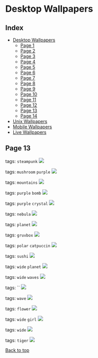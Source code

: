# Desktop Wallpapers

## Index

- [Desktop Wallpapers](https://github.com/D3Ext/aesthetic-wallpapers/blob/main/pages/Desktop.md#desktop-wallpapers)
  - [Page 1](https://github.com/D3Ext/aesthetic-wallpapers/blob/main/pages/Page1.md)
  - [Page 2](https://github.com/D3Ext/aesthetic-wallpapers/blob/main/pages/Page2.md)
  - [Page 3](https://github.com/D3Ext/aesthetic-wallpapers/blob/main/pages/Page3.md)
  - [Page 4](https://github.com/D3Ext/aesthetic-wallpapers/blob/main/pages/Page4.md)
  - [Page 5](https://github.com/D3Ext/aesthetic-wallpapers/blob/main/pages/Page5.md)
  - [Page 6](https://github.com/D3Ext/aesthetic-wallpapers/blob/main/pages/Page6.md)
  - [Page 7](https://github.com/D3Ext/aesthetic-wallpapers/blob/main/pages/Page7.md)
  - [Page 8](https://github.com/D3Ext/aesthetic-wallpapers/blob/main/pages/Page8.md)
  - [Page 9](https://github.com/D3Ext/aesthetic-wallpapers/blob/main/pages/Page9.md)
  - [Page 10](https://github.com/D3Ext/aesthetic-wallpapers/blob/main/pages/Page10.md)
  - [Page 11](https://github.com/D3Ext/aesthetic-wallpapers/blob/main/pages/Page11.md)
  - [Page 12](https://github.com/D3Ext/aesthetic-wallpapers/blob/main/pages/Page12.md)
  - [Page 13](https://github.com/D3Ext/aesthetic-wallpapers/blob/main/pages/Page13.md)
  - [Page 14](https://github.com/D3Ext/aesthetic-wallpapers/blob/main/pages/Page14.md)
- [Unix Wallpapers](https://github.com/D3Ext/aesthetic-wallpapers/blob/main/pages/Unix.md)
- [Mobile Wallpapers](https://github.com/D3Ext/aesthetic-wallpapers/blob/main/pages/Mobile.md#mobile-wallpapers)
- [Live Wallpapers](https://github.com/D3Ext/aesthetic-wallpapers/blob/main/pages/Live.md#live-wallpapers)

## Page 13

tags: `steampunk`
<img src="https://raw.githubusercontent.com/D3Ext/aesthetic-wallpapers/main/images/mocha_steampunk.jpg">

tags: `mushroom` `purple`
<img src="https://raw.githubusercontent.com/D3Ext/aesthetic-wallpapers/main/images/mushroom-purple.png">

tags: `mountains`
<img src="https://raw.githubusercontent.com/D3Ext/aesthetic-wallpapers/main/images/oled-mountains.jpg">

tags: `purple` `bomb`
<img src="https://raw.githubusercontent.com/D3Ext/aesthetic-wallpapers/main/images/purple-bomb.png">

tags: `purple` `crystal`
<img src="https://raw.githubusercontent.com/D3Ext/aesthetic-wallpapers/main/images/purple-crystal.png">

tags: `nebula`
<img src="https://raw.githubusercontent.com/D3Ext/aesthetic-wallpapers/main/images/wide_nebula.png">

tags: `planet`
<img src="https://raw.githubusercontent.com/D3Ext/aesthetic-wallpapers/main/images/alien_planet.jpeg">

tags: `gruvbox`
<img src="https://raw.githubusercontent.com/D3Ext/aesthetic-wallpapers/main/images/dopesmoker_gruvbox.png">

tags: `polar` `catpuccin`
<img src="https://raw.githubusercontent.com/D3Ext/aesthetic-wallpapers/main/images/polar_catppuccin.png">

tags: `sushi`
<img src="https://raw.githubusercontent.com/D3Ext/aesthetic-wallpapers/main/images/sushi_dark.png">

tags: `wide` `planet`
<img src="https://raw.githubusercontent.com/D3Ext/aesthetic-wallpapers/main/images/wide_alien_planet.jpeg">

tags: `wide` `waves`
<img src="https://raw.githubusercontent.com/D3Ext/aesthetic-wallpapers/main/images/wide_shiny_waves.png">

tags: ``
<img src="https://raw.githubusercontent.com/D3Ext/aesthetic-wallpapers/main/images/lana_silhouette.png">

tags: `wave`
<img src="https://raw.githubusercontent.com/D3Ext/aesthetic-wallpapers/main/images/wave_black.png">

tags: `flower`
<img src="https://raw.githubusercontent.com/D3Ext/aesthetic-wallpapers/main/images/flower_tokyo.png">

tags: `wide` `girl`
<img src="https://raw.githubusercontent.com/D3Ext/aesthetic-wallpapers/main/images/wide-girl.png">

tags: `wide`
<img src="https://raw.githubusercontent.com/D3Ext/aesthetic-wallpapers/main/images/yh.png">

tags: `tiger`
<img src="https://raw.githubusercontent.com/D3Ext/aesthetic-wallpapers/main/images/tiger-gray.jpg">

[Back to top](#Index)

